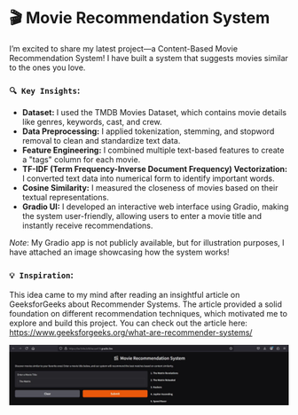 # 🎬 Movie Recommendation System

I’m excited to share my latest project—a Content-Based Movie Recommendation System! I have built a system that suggests movies similar to the ones you love.
### `🔍 Key Insights`:
- **Dataset:** I used the TMDB Movies Dataset, which contains movie details like genres, keywords, cast, and crew.
- **Data Preprocessing:** I applied tokenization, stemming, and stopword removal to clean and standardize text data.
- **Feature Engineering:** I combined multiple text-based features to create a "tags" column for each movie.
- **TF-IDF (Term Frequency-Inverse Document Frequency) Vectorization:** I converted text data into numerical form to identify important words.
- **Cosine Similarity:** I measured the closeness of movies based on their textual representations.
- **Gradio UI:** I developed an interactive web interface using Gradio, making the system user-friendly, allowing users to enter a movie title and instantly receive recommendations.

*Note*: My Gradio app is not publicly available, but for illustration purposes, I have attached an image showcasing how the system works!

### `💡 Inspiration`:
This idea came to my mind after reading an insightful article on GeeksforGeeks about Recommender Systems. The article provided a solid foundation on different recommendation techniques, which motivated me to explore and build this project. You can check out the article here: https://www.geeksforgeeks.org/what-are-recommender-systems/

![Movie app](gradio_app.jpg)
